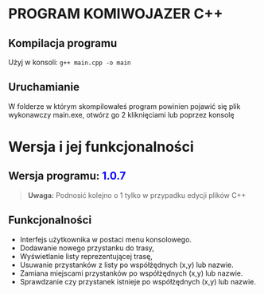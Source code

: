 # PROGRAM KOMIWOJAZER C++

## Kompilacja programu

Użyj w konsoli: `g++ main.cpp -o main`

## Uruchamianie

W folderze w którym skompilowałeś program powinien pojawić się plik wykonawczy main.exe, otwórz go 2 kliknięciami lub poprzez konsolę

# Wersja i jej funkcjonalności

## Wersja programu: <span style="color:blue">1.0.7</span>

> **Uwaga:** Podnosić kolejno o 1 tylko w przypadku edycji plików C++

## Funkcjonalności

- Interfejs użytkownika w postaci menu konsolowego.
- Dodawanie nowego przystanku do trasy,
- Wyświetlanie listy reprezentującej trasę,
- Usuwanie przystanków z listy po współżędnych (x,y) lub nazwie.
- Zamiana miejscami przystanków po współżędnych (x,y) lub nazwie.
- Sprawdzanie czy przystanek istnieje po współżędnych (x,y) lub nazwie.
